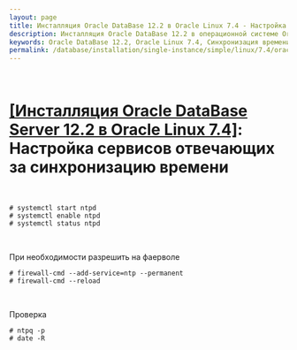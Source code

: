 ```yaml
---
layout: page
title: Инсталляция Oracle DataBase 12.2 в Oracle Linux 7.4 - Настройка сервисов отвечающих за синхронизацию времени
description: Инсталляция Oracle DataBase 12.2 в операционной системе Oracle Linux 7.4 - Настройка сервисов отвечающих за синхронизацию времени
keywords: Oracle DataBase 12.2, Oracle Linux 7.4, Синхронизация времени
permalink: /database/installation/single-instance/simple/linux/7.4/oracle/12.2/setup-actual-time/
---
```


<br/>

# <a href="/database/installation/single-instance/simple/linux/7.4/oracle/12.2/">[Инсталляция Oracle DataBase Server 12.2 в Oracle Linux 7.4]</a>: Настройка сервисов отвечающих за синхронизацию времени

<br/>

    # systemctl start ntpd
    # systemctl enable ntpd
    # systemctl status ntpd

<br/>

При необходимости разрешить на фаерволе

    # firewall-cmd --add-service=ntp --permanent
    # firewall-cmd --reload

<br/>

Проверка

    # ntpq -p
    # date -R
